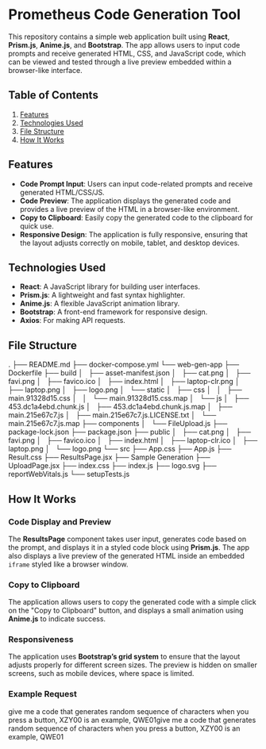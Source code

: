 # Prometheus Code Generation Tool

This repository contains a simple web application built using **React**, **Prism.js**, **Anime.js**, and **Bootstrap**. The app allows users to input code prompts and receive generated HTML, CSS, and JavaScript code, which can be viewed and tested through a live preview embedded within a browser-like interface.

## Table of Contents

1. [Features](#features)
2. [Technologies Used](#technologies-used)
3. [File Structure](#file-structure)
4. [How It Works](#how-it-works)


## Features

- **Code Prompt Input**: Users can input code-related prompts and receive generated HTML/CSS/JS.
- **Code Preview**: The application displays the generated code and provides a live preview of the HTML in a browser-like environment.
- **Copy to Clipboard**: Easily copy the generated code to the clipboard for quick use.
- **Responsive Design**: The application is fully responsive, ensuring that the layout adjusts correctly on mobile, tablet, and desktop devices.

## Technologies Used

- **React**: A JavaScript library for building user interfaces.
- **Prism.js**: A lightweight and fast syntax highlighter.
- **Anime.js**: A flexible JavaScript animation library.
- **Bootstrap**: A front-end framework for responsive design.
- **Axios**: For making API requests.

## File Structure

.
├── README.md
├── docker-compose.yml
└── web-gen-app
├── Dockerfile
├── build
│   ├── asset-manifest.json
│   ├── cat.png
│   ├── favi.png
│   ├── favico.ico
│   ├── index.html
│   ├── laptop-clr.png
│   ├── laptop.png
│   ├── logo.png
│   └── static
│       ├── css
│       │   ├── main.91328d15.css
│       │   └── main.91328d15.css.map
│       └── js
│           ├── 453.dc1a4ebd.chunk.js
│           ├── 453.dc1a4ebd.chunk.js.map
│           ├── main.215e67c7.js
│           ├── main.215e67c7.js.LICENSE.txt
│           └── main.215e67c7.js.map
├── components
│   └── FileUpload.js
├── package-lock.json
├── package.json
├── public
│   ├── cat.png
│   ├── favi.png
│   ├── favico.ico
│   ├── index.html
│   ├── laptop-clr.ico
│   ├── laptop.png
│   └── logo.png
└── src
├── App.css
├── App.js
├── Result.css
├── ResultsPage.jsx
├── Sample Generation
├── UploadPage.jsx
├── index.css
├── index.js
├── logo.svg
├── reportWebVitals.js
└── setupTests.js


## How It Works

### Code Display and Preview
The **ResultsPage** component takes user input, generates code based on the prompt, and displays it in a styled code block using **Prism.js**. The app also displays a live preview of the generated HTML inside an embedded `iframe` styled like a browser window.

### Copy to Clipboard
The application allows users to copy the generated code with a simple click on the "Copy to Clipboard" button, and displays a small animation using **Anime.js** to indicate success.

### Responsiveness
The application uses **Bootstrap’s grid system** to ensure that the layout adjusts properly for different screen sizes. The preview is hidden on smaller screens, such as mobile devices, where space is limited.

### Example Request
give me a code that generates random sequence of characters when you press a button,
XZY00 is an example, QWE01give me a code that generates random sequence of characters when you press a button,
XZY00 is an example, QWE01
